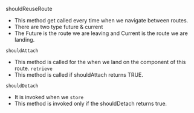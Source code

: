 shouldReuseRoute
- This method get called every time when we navigate between routes. 
- There are two type future & current
- The Future is the route we are leaving and Current is the route we are landing.


`shouldAttach`
- This method is called for the <route just opened> when we land on the component of this route.
`retrieve`
- This method is called if shouldAttach returns TRUE.


`shouldDetach`
- It is invoked when we <leave the current route>
`store`
- This method is invoked only if the shouldDetach returns true.